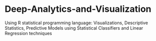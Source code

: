 # Deep-Analytics-and-Visualization
Using R statistical programming language: Visualizations, Descriptive Statistics, Predictive Models using Statistical Classifiers and Linear Regression techniques

